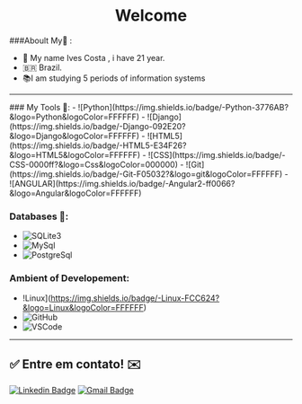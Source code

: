 <h1 align="center"> 
	Welcome
</h1>

###Aboult My:seedling: : 
- 👋 My name Ives Costa , i have 21 year.
- 🇧🇷  Brazil.
- 📚I am studying 5 periods of information systems 

<hr>
### My Tools 🔧:
- ![Python](https://img.shields.io/badge/-Python-3776AB?&logo=Python&logoColor=FFFFFF) 
- ![Django](https://img.shields.io/badge/-Django-092E20?&logo=Django&logoColor=FFFFFF)
- ![HTML5](https://img.shields.io/badge/-HTML5-E34F26?&logo=HTML5&logoColor=FFFFFF) 
- ![CSS](https://img.shields.io/badge/-CSS-0000ff?&logo=Css&logoColor=000000) 
- ![Git](https://img.shields.io/badge/-Git-F05032?&logo=git&logoColor=FFFFFF) 
- ![ANGULAR](https://img.shields.io/badge/-Angular2-ff0066?&logo=Angular&logoColor=FFFFFF) 

</hr>

### Databases 💽:
- ![SQLite3](https://img.shields.io/badge/-SQLite-4479A1?&logo=sqlite&logoColor=FFFFFF)
- ![MySql](https://img.shields.io/badge/-MySql-003B57?&logo=MySQL&logoColor=FFFFFF) 
- ![PostgreSql](https://img.shields.io/badge/-PostgreSql-336791?&logo=postgresql&logoColor=FFFFFF) 

### Ambient of Developement:
- !Linux](https://img.shields.io/badge/-Linux-FCC624?&logo=Linux&logoColor=FFFFFF) 
- ![GitHub](https://img.shields.io/badge/-GitHub-181717?&logo=GitHub&logoColor=FFFFFF)
- ![VSCode](https://img.shields.io/badge/-VSCode-007ACC?&logo=Visual%20Studio%20Code&logoColor=FFFFFF) 


<hr>

## ✅ Entre em contato! ✉️

[![Linkedin Badge](https://img.shields.io/badge/-LinkedIn-blue?style=flat-square&logo=Linkedin&logoColor=white&link=https://linkedin.com/in/brunoluiss)](https://www.linkedin.com/in/ives-costa-082274183/)
 [![Gmail Badge](https://img.shields.io/badge/gustavo.lopesv3@gmail.com-c14438?style=flat-square&logo=Gmail&logoColor=white&link=mailto:gustavo.lopesv3@gmail.com)](mailto:gustavo.lopesv3@gmail.com)
 

